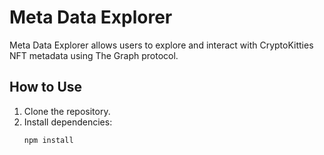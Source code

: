 # Meta Data Explorer

Meta Data Explorer allows users to explore and interact with CryptoKitties NFT metadata using The Graph protocol.

## How to Use

1. Clone the repository.
2. Install dependencies:
   ```bash
   npm install

